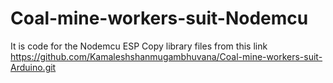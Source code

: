 # Coal-mine-workers-suit-Nodemcu
It is code for the Nodemcu ESP
Copy library files from this link
https://github.com/Kamaleshshanmugambhuvana/Coal-mine-workers-suit-Arduino.git
